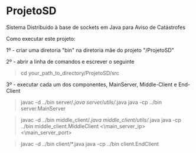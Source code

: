 # ProjetoSD
Sistema Distribuido à base de sockets em Java para Aviso de Catástrofes

Como executar este projeto:

1º - criar uma diretoria "bin" na diretoria mãe do projeto "/ProjetoSD"

2º - abrir a linha de comandos e escrever o seguinte

> cd your_path_to_directory/ProjetoSD/src

3º - executar cada um dos componentes, MainServer, Middle-Client e End-Client

> javac -d ../bin server/*.java server/utils/*.java
> java -cp ../bin server.MainServer

> javac -d ../bin middle_client/*.java middle_client/utils/*.java
> java -cp ../bin middle_client.MiddleClient <\main_server_ip> <\main_server_port>

> javac -d ../bin client/*.java
> java -cp ../bin client.EndClient